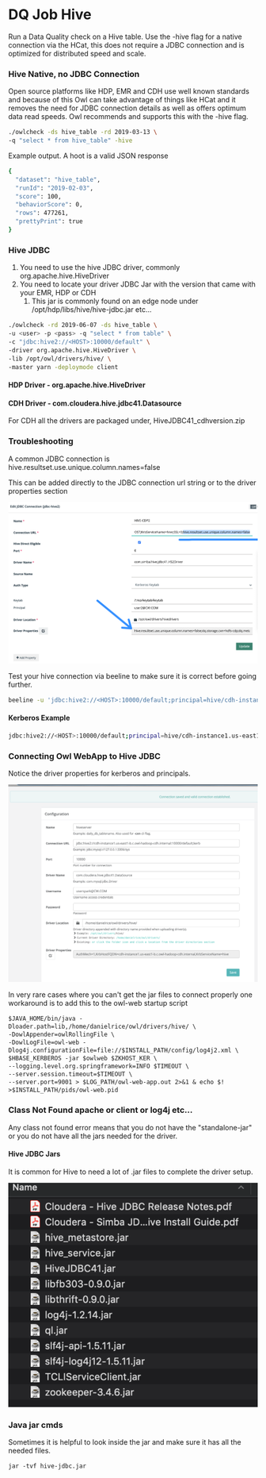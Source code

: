 # DQ Job Hive



Run a Data Quality check on a Hive table.  Use the -hive flag for a native connection via the HCat, this does not require a JDBC connection and is optimized for distributed speed and scale. 

### Hive Native, no JDBC Connection

Open source platforms like HDP, EMR and CDH use well known standards and because of this Owl can take advantage of things like HCat and it removes the need for JDBC connection details as well as offers optimum data read speeds.  Owl recommends and supports this with the -hive flag.

```bash
./owlcheck -ds hive_table -rd 2019-03-13 \
-q "select * from hive_table" -hive
```

Example output.  A hoot is a valid JSON response

```bash
{
  "dataset": "hive_table",
  "runId": "2019-02-03",
  "score": 100,
  "behaviorScore": 0,
  "rows": 477261,
  "prettyPrint": true
}
```

### Hive JDBC

1. You need to use the hive JDBC driver, commonly org.apache.hive.HiveDriver
2. You need to locate your driver JDBC Jar with the version that came with your EMR, HDP or CDH
   1. This jar is commonly found on an edge node under /opt/hdp/libs/hive/hive-jdbc.jar etc...

```bash
./owlcheck -rd 2019-06-07 -ds hive_table \
-u <user> -p <pass> -q "select * from table" \
-c "jdbc:hive2://<HOST>:10000/default" \
-driver org.apache.hive.HiveDriver \
-lib /opt/owl/drivers/hive/ \
-master yarn -deploymode client
```

#### HDP Driver - org.apache.hive.HiveDriver

#### CDH Driver - com.cloudera.hive.jdbc41.Datasource

For CDH all the drivers are packaged under, HiveJDBC41\_cdhversion.zip

### Troubleshooting

A common JDBC connection is hive.resultset.use.unique.column.names=false

This can be added directly to the JDBC connection url string or to the driver properties section

![](<../.gitbook/assets/image (68).png>)





Test your hive connection via beeline to make sure it is correct before going further. 

```bash
beeline -u 'jdbc:hive2://<HOST>:10000/default;principal=hive/cdh-instance1.us-east1-b.c.company-hadoop-cdh.internal@CW.COM;useSSL=true' -d org.apache.hive.jdbc.HiveDriver
```

#### Kerberos Example

```bash
jdbc:hive2://<HOST>:10000/default;principal=hive/cdh-instance1.us-east1-b.c.company-hadoop-cdh.internal@CW.COM;useSSL=true
```

### Connecting Owl WebApp to Hive JDBC

Notice the driver properties for kerberos and principals.

![](../.gitbook/assets/screen-shot-2019-05-29-at-6.44.50-pm.png)

In very rare cases where you can't get the jar files to connect properly one workaround is to add this to the owl-web startup script

```
$JAVA_HOME/bin/java -Dloader.path=lib,/home/danielrice/owl/drivers/hive/ \
-DowlAppender=owlRollingFile \
-DowlLogFile=owl-web -Dlog4j.configurationFile=file://$INSTALL_PATH/config/log4j2.xml \
$HBASE_KERBEROS -jar $owlweb $ZKHOST_KER \
--logging.level.org.springframework=INFO $TIMEOUT \
--server.session.timeout=$TIMEOUT \
--server.port=9001 > $LOG_PATH/owl-web-app.out 2>&1 & echo $! >$INSTALL_PATH/pids/owl-web.pid
```

### Class Not Found apache or client or log4j etc...

Any class not found error means that you do not have the "standalone-jar" or you do not have all the jars needed for the driver.

#### Hive JDBC Jars

It is common for Hive to need a lot of .jar files to complete the driver setup.

![](../.gitbook/assets/cdh-jars-hive-jdbc.png)

### Java jar cmds

Sometimes it is helpful to look inside the jar and make sure it has all the needed files.

```
jar -tvf hive-jdbc.jar
```
